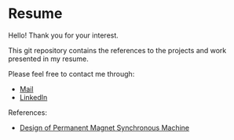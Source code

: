 # Resume

Hello! Thank you for your interest. 

This git repository contains the references to the projects and work presented in my resume.

Please feel free to contact me through:

- [Mail](mailto:raghuram.shankar98@gmail.com)
- [LinkedIn](https://www.linkedin.com/in/raghuramshankar)

References:
- [Design of Permanent Magnet Synchronous Machine](https://github.com/raghuramshankar/electrical-machines-design-and-analysis)
